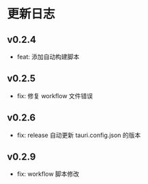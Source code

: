 # 更新日志

## v0.2.4

- feat: 添加自动构建脚本

## v0.2.5

- fix: 修复 workflow 文件错误

## v0.2.6

- fix: release 自动更新 tauri.config.json 的版本

## v0.2.9

- fix: workflow 脚本修改

